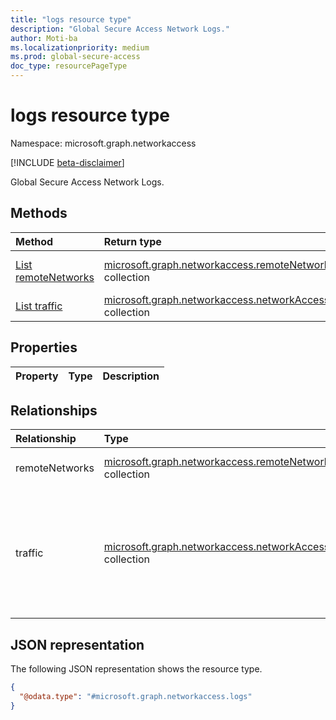 ```yaml
---
title: "logs resource type"
description: "Global Secure Access Network Logs."
author: Moti-ba
ms.localizationpriority: medium
ms.prod: global-secure-access
doc_type: resourcePageType
---
```


# logs resource type

Namespace: microsoft.graph.networkaccess

[!INCLUDE [beta-disclaimer](../../includes/beta-disclaimer.md)]

Global Secure Access Network Logs.

## Methods
|Method|Return type|Description|
|:---|:---|:---|
|[List remoteNetworks](../api/networkaccess-remotenetworkhealthstatusevent-list.md)|[microsoft.graph.networkaccess.remoteNetworkHealthEvent](../resources/networkaccess-remotenetworkhealthevent.md) collection|Get the remoteNetworkHealthEvent events.|
|[List traffic](../api/networkaccess-logs-list-traffic.md)|[microsoft.graph.networkaccess.networkAccessTraffic](../resources/networkaccess-networkaccesstraffic.md) collection|Get the network Access Traffic events.|

## Properties
|Property|Type|Description|
|:---|:---|:---|

## Relationships
|Relationship|Type|Description|
|:---|:---|:---|
|remoteNetworks|[microsoft.graph.networkaccess.remoteNetworkHealthEvent](../resources/networkaccess-remotenetworkhealthevent.md) collection|remoteNetworkHealthEvent providing essential insights into remote network health.|
|traffic|[microsoft.graph.networkaccess.networkAccessTraffic](../resources/networkaccess-networkaccesstraffic.md) collection|Represents a network access traffic log entry. It contains comprehensive information regarding network traffic events, offering detailed insights into the nature and characteristics of the traffic through the Global Secure Access services.|

## JSON representation
The following JSON representation shows the resource type.
<!-- {
  "blockType": "resource",
  "keyProperty": "id",
  "@odata.type": "microsoft.graph.networkaccess.logs",
  "openType": false
}
-->
``` json
{
  "@odata.type": "#microsoft.graph.networkaccess.logs"
}
```

